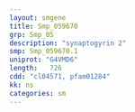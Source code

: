 ```yaml
---
layout: smgene
title: Smp_059670
grp: Smp_05
description: "synaptogyrin 2"
smp: Smp_059670.1
uniprot: "G4VMD6"
length:   726
cdd: "cl04571, pfam01284"
kk: ns
categories: sm
---
```

